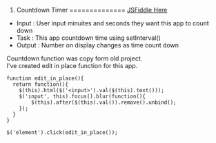 01. Countdown Timer
==============
[JSFiddle Here](http://jsfiddle.net/kosamari/4n4pb/)  
* Input : User input minuites and seconds they want this app to count down  
* Task : This app countdown time using setInterval()  
* Output : Number on display changes as time count down  

Countdown function was copy form old project.  
I've created edit in place function for this app.  

    function edit_in_place(){
      return function(){
        $(this).html($('<input>').val($(this).text()));
        $('input', this).focus().blur(function(){
            $(this).after($(this).val()).remove().unbind();
        });
      }
    }

    $('element').click(edit_in_place());